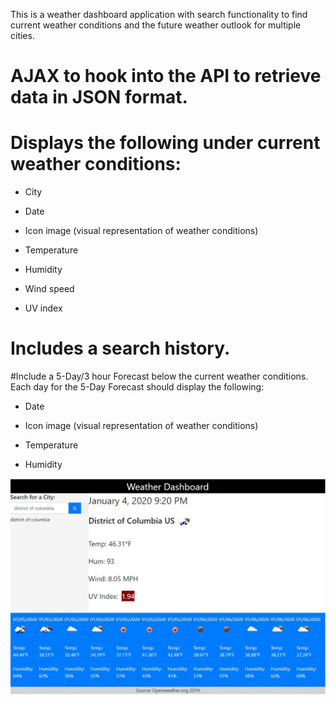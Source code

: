 This is a weather dashboard application with search functionality to find current weather conditions and the future weather outlook for multiple cities. 


# AJAX to hook into the API to retrieve data in JSON format.

# Displays the following under current weather conditions:

  * City

  * Date

  * Icon image (visual representation of weather conditions)

  * Temperature

  * Humidity

  * Wind speed

  * UV index

# Includes a search history.

#Include a 5-Day/3 hour Forecast below the current weather conditions. Each day for the 5-Day Forecast should display the following:

  * Date

  * Icon image (visual representation of weather conditions)

  * Temperature

  * Humidity


![day planner demo](weather.jpg)

